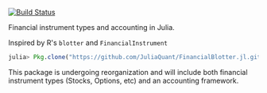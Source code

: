 [![Build Status](https://travis-ci.org/JuliaQuant/FinancialBlotter.jl.png)](https://travis-ci.org/JuliaQuant/FinancialBlotter.jl)

Financial instrument types and accounting in Julia.

Inspired by R's `blotter` and `FinancialInstrument`

````julia
julia> Pkg.clone("https://github.com/JuliaQuant/FinancialBlotter.jl.git")
````
This package is undergoing reorganization and will include both financial 
instrument types (Stocks, Options, etc) and an accounting framework.
